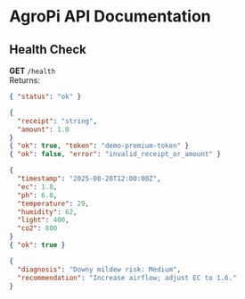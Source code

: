 # AgroPi API Documentation

## Health Check
**GET** `/health`  
Returns:  
```json
{ "status": "ok" }

{
  "receipt": "string",
  "amount": 1.0
}
{ "ok": true, "token": "demo-premium-token" }
{ "ok": false, "error": "invalid_receipt_or_amount" }

{
  "timestamp": "2025-08-20T12:00:00Z",
  "ec": 1.8,
  "ph": 6.0,
  "temperature": 29,
  "humidity": 62,
  "light": 400,
  "co2": 800
}
{ "ok": true }

{
  "diagnosis": "Downy mildew risk: Medium",
  "recommendation": "Increase airflow; adjust EC to 1.6."
}
